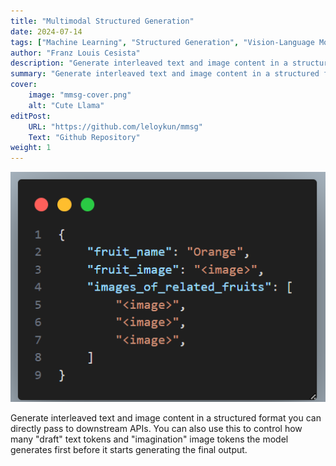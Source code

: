 ```yaml
---
title: "Multimodal Structured Generation"
date: 2024-07-14
tags: ["Machine Learning", "Structured Generation", "Vision-Language Models"]
author: "Franz Louis Cesista"
description: "Generate interleaved text and image content in a structured format you can directly pass to downstream APIs."
summary: "Generate interleaved text and image content in a structured format you can directly pass to downstream APIs."
cover:
    image: "mmsg-cover.png"
    alt: "Cute Llama"
editPost:
    URL: "https://github.com/leloykun/mmsg"
    Text: "Github Repository"
weight: 1
---
```


![](mmsg-cover.png)

Generate interleaved text and image content in a structured format you can directly pass to downstream APIs. You can also use this to control how many "draft" text tokens and "imagination" image tokens the model generates first before it starts generating the final output.
